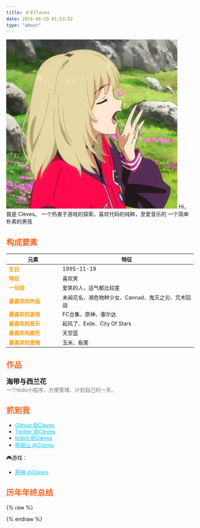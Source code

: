 ```yaml
---
title: 关于Cleves
date: 2014-06-19 01:53:52
type: "about"
---
```


<a href="/images/sidebar-card-avatar.png" class="fancybox fancybox.image" rel="group"><img src="/images/sidebar-card-avatar.png" /></a>
Hi，我是 Cleves。
一个热衷于游戏的探索，喜欢代码的纯粹，至爱音乐的 一个简单朴素的男孩

## 构成要素

| 元素 | 特征 |
| ----| ---- |
| 生日 | 1995-11-19 |
| 特征 | 喜欢笑 |
| 一句话 | 爱笑的人，运气都比较差 |
| 最喜欢的作品 | 未闻花名、濒危物种少女、Cannad、鬼灭之刃、咒术回战 |
| 最喜欢的游戏 | FC合集、原神、塞尔达 |
| 最喜欢的音乐 | 起风了、Exile、City Of Stars |
| 最喜欢的颜色 | 天空蓝 |
| 最喜欢的食物 | 玉米、板栗 |

## 作品
<div class="work-wrap">
  <div class="work-title">
    海带与西兰花&nbsp;
    <a href=""><i class="fa fa-github"></i></a>
    <a href="https://6272-broccoli-puuzo-1302613116.tcb.qcloud.la/gh_e084921619aa_258.jpg?sign=c19734fbb394c0317577f5047b961767&t=1633508413" target="_blank"><i class="fa broccoli"></i></a>
  </div>
  <div class="work-desc">
    一个todo小程序，方便管理、计划自己的一天。
  </div>
</div>

## 抓到我
<ul>
    <li><a class="link" href="https://github.com/cleves0315">Githug @Cleves</a></li>
    <li><a class="link" href="https://twitter.com/cleves0315">Twitter @Cleves</a></li>
    <li><a class="link" href="https://space.bilibili.com/53755614">bilibili @Cleves</a></li>
    <li><a class="link" href="https://music.163.com/#/user/home?id=314122865">网易云 @Cleves</a></li>
</ul>

🎮游戏：
<ul>
    <li><a class="link" href="https://6272-broccoli-puuzo-1302613116.tcb.qcloud.la/yuanshen.png?sign=b6a6eb5ea064aaa22bb909acf03030fb&t=1633512431">原神 @Cleves</a></li>
</ul>

## 历年年终总结

{% raw %}
<style>
.post-body thead {
    display: none;
}

td:first-child {
    width: 130px;
    font-weight: bold;
    color: #ff9800;
}

h2 {
    color: #fc6423;
}

.work {
    margin-bottom: 25px;
}

.work-title {
    font-size: 18px;
    font-weight: 700;
}

.work-title a {
    margin-left: 5px;
    font-size: 18px;
}

.work-desc {
    color: #777;
}

.link {
    color: rgb(0,195,255);
}
.link:hover {
    color: rgba(0,195,255, .75);
}

.broccoli {
    width: 18px;
    height: 18px;
    transform: translateY(2px);
    background-size: 100%;
    background-image: url(https://6272-broccoli-puuzo-1302613116.tcb.qcloud.la/broccoli.png?sign=7a71e8a11a31d13adccb19412f388722&t=1633508945)
}

.work-desc img:first-child {
    display: inline;
    vertical-align: top;
    margin-left: 10px !important;
}

.post-body img {
    display: inline;
    vertical-align: top;
}

.post-body li a {
    margin-right: 10px;
}
</style>
{% endraw %}
